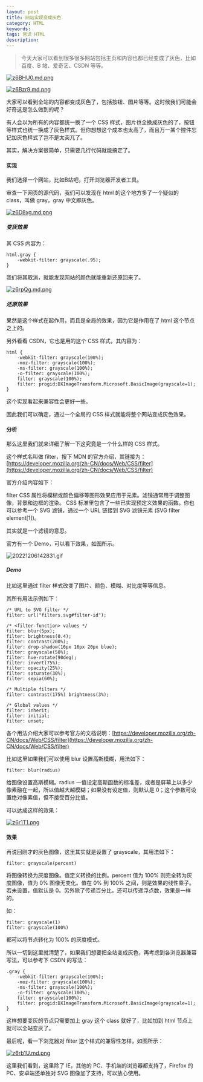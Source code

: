 ```yaml
---
layout: post
title: 网站实现变成灰色
category: HTML
keywords: 
tags: 常识 HTML
description: 
---
```


> 今天大家可以看到很多很多网站包括主页和内容也都已经变成了灰色，比如百度、B 站、爱奇艺、CSDN 等等。

[![z6BHU0.md.png](https://s1.ax1x.com/2022/12/06/z6BHU0.md.png)](https://s1.ax1x.com/2022/12/06/z6BHU0.md.png)

[![z6Bzr9.md.png](https://s1.ax1x.com/2022/12/06/z6Bzr9.md.png)](https://s1.ax1x.com/2022/12/06/z6Bzr9.md.png)

大家可以看到全站的内容都变成灰色了，包括按钮、图片等等。这时候我们可能会好奇这是怎么做到的呢？

有人会以为所有的内容都统一换了一个 CSS 样式，图片也全换成灰色的了，按钮等样式也统一换成了灰色样式。但你想想这个成本也太高了，而且万一某个控件忘记加灰色样式了岂不是太突兀了。

其实，解决方案很简单，只需要几行代码就能搞定了。

#### 实现
我们选择一个网站，比如B站吧，打开浏览器开发者工具。

审查一下网页的源代码，我们可以发现在 html 的这个地方多了一个疑似的 class，叫做 gray，gray 中文即灰色。

[![z6D8xg.md.png](https://s1.ax1x.com/2022/12/06/z6D8xg.md.png)](https://s1.ax1x.com/2022/12/06/z6D8xg.md.png)
##### 变灰效果
其 CSS 内容为：
```
html.gray {
    -webkit-filter: grayscale(.95);
}
```
我们将其取消，就能发现网站的颜色就能重新还原回来了。

[![z6rpQg.md.png](https://s1.ax1x.com/2022/12/06/z6rpQg.md.png)](https://s1.ax1x.com/2022/12/06/z6rpQg.md.png)
##### 还原效果
果然是这个样式在起作用，而且是全局的效果，因为它是作用在了 html 这个节点之上的。

另外看看 CSDN，它也是用的这个 CSS 样式，其内容为：
```
html {
    -webkit-filter: grayscale(100%);
    -moz-filter: grayscale(100%);
    -ms-filter: grayscale(100%);
    -o-filter: grayscale(100%);
    filter: grayscale(100%);
    filter: progid:DXImageTransform.Microsoft.BasicImage(grayscale=1);
}
```
这个实现看起来兼容性会更好一些。

因此我们可以确定，通过一个全局的 CSS 样式就能将整个网站变成灰色效果。

#### 分析
那么这里我们就来详细了解一下这究竟是一个什么样的 CSS 样式。

这个样式名叫做 filter，搜下 MDN 的官方介绍，其链接为：[https://developer.mozilla.org/zh-CN/docs/Web/CSS/filter](https://developer.mozilla.org/zh-CN/docs/Web/CSS/filter)

官方介绍内容如下：

filter CSS 属性将模糊或颜色偏移等图形效果应用于元素。滤镜通常用于调整图像，背景和边框的渲染。
CSS 标准里包含了一些已实现预定义效果的函数。你也可以参考一个 SVG 滤镜，通过一个 URL 链接到 SVG 滤镜元素 (SVG filter element[1])。

其实就是一个滤镜的意思。

官方有一个 Demo，可以看下效果，如图所示。

![20221206142831.gif](https://blog.alonesky.com/storage/article/2022/12/06/kQG82PLA8g5DGf7u8TciQtZ7bRhxf1nehi2z7WMl.gif)

##### Demo
比如这里通过 filter 样式改变了图片、颜色、模糊、对比度等等信息。

其所有用法示例如下：
```
/* URL to SVG filter */
filter: url("filters.svg#filter-id");

/* <filter-function> values */
filter: blur(5px);
filter: brightness(0.4);
filter: contrast(200%);
filter: drop-shadow(16px 16px 20px blue);
filter: grayscale(50%);
filter: hue-rotate(90deg);
filter: invert(75%);
filter: opacity(25%);
filter: saturate(30%);
filter: sepia(60%);

/* Multiple filters */
filter: contrast(175%) brightness(3%);

/* Global values */
filter: inherit;
filter: initial;
filter: unset;
```
各个用法介绍大家可以参考官方的文档说明：[https://developer.mozilla.org/zh-CN/docs/Web/CSS/filter](https://developer.mozilla.org/zh-CN/docs/Web/CSS/filter)

比如这里如果我们可以使用 blur 设置高斯模糊，用法如下：
```
filter: blur(radius)
```
给图像设置高斯模糊。radius 一值设定高斯函数的标准差，或者是屏幕上以多少像素融在一起，所以值越大越模糊；如果没有设定值，则默认是 0；这个参数可设置绝对像素值，但不接受百分比值。

可以达成这样的效果：

[![z6r1T1.png](https://s1.ax1x.com/2022/12/06/z6r1T1.png)](https://s1.ax1x.com/2022/12/06/z6r1T1.png)
#### 效果
再说回刚才的灰色图像，这里其实就是设置了 grayscale，其用法如下：
```
filter: grayscale(percent)
```
将图像转换为灰度图像。值定义转换的比例。percent 值为 100% 则完全转为灰度图像，值为 0% 图像无变化。值在 0% 到 100% 之间，则是效果的线性乘子。若未设置，值默认是 0。另外除了传递百分比，还可以传递浮点数，效果是一样的。

如：
```
filter: grayscale(1)
filter: grayscale(100%)
```
都可以将节点转化为 100% 的灰度模式。

所以一切到这里就清楚了，如果我们想要把全站变成灰色，再考虑到各浏览器兼容写法，可以参考下 CSDN 的写法：
```
.gray {
    -webkit-filter: grayscale(100%);
    -moz-filter: grayscale(100%);
    -ms-filter: grayscale(100%);
    -o-filter: grayscale(100%);
    filter: grayscale(100%);
    filter: progid:DXImageTransform.Microsoft.BasicImage(grayscale=1);
}
```
这样想要变灰的节点只需要加上 gray 这个 class 就好了，比如加到 html 节点上就可以全站变灰了。

最后呢，看一下浏览器对 filter 这个样式的兼容性怎样，如图所示：

[![z6rb1U.md.png](https://s1.ax1x.com/2022/12/06/z6rb1U.md.png)](https://s1.ax1x.com/2022/12/06/z6rb1U.md.png)

这里我们看到，这里除了 IE，其他的 PC、手机端的浏览器都支持了，Firefox 的 PC、安卓端还单独对 SVG 图像加了支持，可以放心使用。